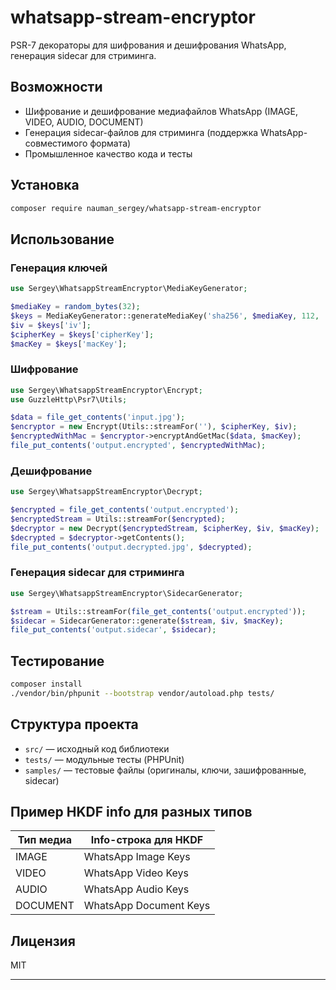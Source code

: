 # whatsapp-stream-encryptor

PSR-7 декораторы для шифрования и дешифрования WhatsApp, генерация sidecar для стриминга.

## Возможности

- Шифрование и дешифрование медиафайлов WhatsApp (IMAGE, VIDEO, AUDIO, DOCUMENT)
- Генерация sidecar-файлов для стриминга (поддержка WhatsApp-совместимого формата)
- Промышленное качество кода и тесты

## Установка

```bash
composer require nauman_sergey/whatsapp-stream-encryptor
```

## Использование

### Генерация ключей

```php
use Sergey\WhatsappStreamEncryptor\MediaKeyGenerator;

$mediaKey = random_bytes(32);
$keys = MediaKeyGenerator::generateMediaKey('sha256', $mediaKey, 112, 'WhatsApp Image Keys');
$iv = $keys['iv'];
$cipherKey = $keys['cipherKey'];
$macKey = $keys['macKey'];
```

### Шифрование

```php
use Sergey\WhatsappStreamEncryptor\Encrypt;
use GuzzleHttp\Psr7\Utils;

$data = file_get_contents('input.jpg');
$encryptor = new Encrypt(Utils::streamFor(''), $cipherKey, $iv);
$encryptedWithMac = $encryptor->encryptAndGetMac($data, $macKey);
file_put_contents('output.encrypted', $encryptedWithMac);
```

### Дешифрование

```php
use Sergey\WhatsappStreamEncryptor\Decrypt;

$encrypted = file_get_contents('output.encrypted');
$encryptedStream = Utils::streamFor($encrypted);
$decryptor = new Decrypt($encryptedStream, $cipherKey, $iv, $macKey);
$decrypted = $decryptor->getContents();
file_put_contents('output.decrypted.jpg', $decrypted);
```

### Генерация sidecar для стриминга

```php
use Sergey\WhatsappStreamEncryptor\SidecarGenerator;

$stream = Utils::streamFor(file_get_contents('output.encrypted'));
$sidecar = SidecarGenerator::generate($stream, $iv, $macKey);
file_put_contents('output.sidecar', $sidecar);
```

## Тестирование

```bash
composer install
./vendor/bin/phpunit --bootstrap vendor/autoload.php tests/
```

## Структура проекта

- `src/` — исходный код библиотеки
- `tests/` — модульные тесты (PHPUnit)
- `samples/` — тестовые файлы (оригиналы, ключи, зашифрованные, sidecar)

## Пример HKDF info для разных типов

| Тип медиа | Info-строка для HKDF         |
|-----------|------------------------------|
| IMAGE     | WhatsApp Image Keys          |
| VIDEO     | WhatsApp Video Keys          |
| AUDIO     | WhatsApp Audio Keys          |
| DOCUMENT  | WhatsApp Document Keys       |

## Лицензия

MIT

---

